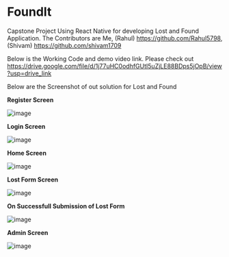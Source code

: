 # FoundIt
Capstone Project Using React Native for developing Lost and Found Application. 
The Contributors are Me, (Rahul) https://github.com/Rahul5798, (Shivam) https://github.com/shivam1709

Below is the Working Code and demo video link. Please check out
https://drive.google.com/file/d/1j77uHC0odhfGUtI5uZjLE88BDps5jOpB/view?usp=drive_link

Below are the Screenshot of out solution for Lost and Found

**Register Screen**

![image](https://github.com/patelrootul1/FoundIt/assets/36380953/804db806-e17d-4340-ab5b-365e4a03025c)

**Login Screen**

![image](https://github.com/patelrootul1/FoundIt/assets/36380953/8dc27cb4-70b0-488c-8d9f-6538a39eddb5)

**Home Screen**

![image](https://github.com/patelrootul1/FoundIt/assets/36380953/bbf6d5ea-5834-4c34-9ecf-ccfdc726c898)

**Lost Form Screen**

![image](https://github.com/patelrootul1/FoundIt/assets/36380953/7a00cad6-086d-4ce4-b991-95f13af7c19b)

**On Successfull Submission of Lost Form**

![image](https://github.com/patelrootul1/FoundIt/assets/36380953/f11e1b03-08b8-4d49-98b5-19b7c4c088ba)

**Admin Screen**

![image](https://github.com/patelrootul1/FoundIt/assets/36380953/f72614ae-6670-4267-abea-cff4c41e058d)











